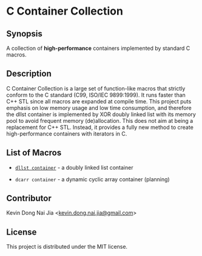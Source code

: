 # C Container Collection

## Synopsis

A collection of **high-performance** containers implemented by standard C macros.

## Description

C Container Collection is a large set of function-like macros that strictly conform to the C standard (C99, ISO/IEC 9899:1999). It runs faster than C++ STL since all macros are expanded at compile time. This project puts emphasis on low memory usage and low time consumption, and therefore the dllst container is implemented by XOR doubly linked list with its memory pool to avoid frequent memory (de)allocation. This does not aim at being a replacement for C++ STL. Instead, it provides a fully new method to create high-performance containers with iterators in C.

## List of Macros

* [`dllst container`](http://people.cs.nctu.edu.tw/~dongnj/C-Container-Collection/doc/macros-list.html) - a doubly linked list container

* `dcarr container` - a dynamic cyclic array container (planning)

## Contributor

Kevin Dong Nai Jia <<kevin.dong.nai.jia@gmail.com>>

## License

This project is distributed under the MIT license.
